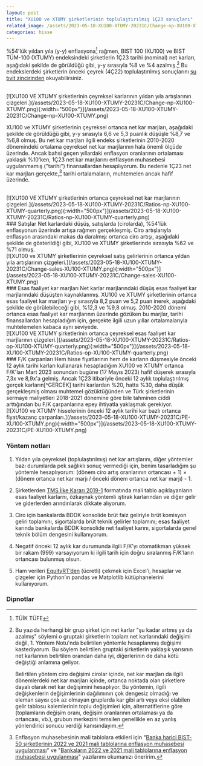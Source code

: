 ```yaml
---
layout: post
title: "XU100 ve XTUMY şirketlerinin toplulaştırılmış 1Ç23 sonuçları"
related_image: /assets/2023-05-18-XU100-XTUMY-20231C/Change-np-XU100-XTUMY.png
categories: hisse
---
```

%54'lük yıldan yıla (y-y) enflasyona[^TUFE] rağmen, BIST 100 (XU100) ve BIST TÜM-100 (XTUMY) endeksindeki şirketlerin 1Ç23 tarihi (nominal) net karları, aşağıdaki şekilde de görüldüğü gibi, y-y sırasıyla %8 ve %4 azalmış.[^TOPLUKAR] Bu endekslerdeki şirketlerin önceki çeyrek (4Ç22) toplulaştırılmış sonuçlarını [şu tıvit zincirinden](https://twitter.com/curiosus137/status/1636651634527723525?s=61&t=xz0eTA_OlH-y_4X4SF0aGg) okuyabilirsiniz.

<br/>
[![XU100 VE XTUMY şirketlerinin çeyreksel karlarının yıldan yıla artışlarının çizgeleri.](/assets/2023-05-18-XU100-XTUMY-20231C/Change-np-XU100-XTUMY.png){:width="500px"}](/assets/2023-05-18-XU100-XTUMY-20231C/Change-np-XU100-XTUMY.png)
<br/>

XU100 ve XTUMY şirketlerinin çeyreksel ortanca net kar marjları, aşağıdaki şekilde de görüldüğü gibi, y-y sırasıyla 6,6 ve 5,3 puanlık düşüşle %8,7 ve %6,8 olmuş. Bu net kar marjları ilgili endeks şirketlerinin 2010-2020 dönemindeki ortalama çeyreksel net kar marjlarının hala önemli ölçüde üzerinde. Ancak bahsi geçen yıllardaki enflasyon oranlarının ortalaması yaklaşık %10'ken, 1Ç23 net kar marjlarını enflasyon muhasebesi uygulanmamış ("tarihi") finansallardan hesaplıyorum. Bu nedenle 1Ç23 net kar marjları gerçekte,[^YAZILAR] tarihi ortalamaların, muhtemelen ancak hafif üzerinde.

<br/>
[![XU100 VE XTUMY şirketlerinin ortanca çeyreksel net kar marjlarının çizgeleri.](/assets/2023-05-18-XU100-XTUMY-20231C/Ratios-np-XU100-XTUMY-quarterly.png){:width="500px"}](/assets/2023-05-18-XU100-XTUMY-20231C/Ratios-np-XU100-XTUMY-quarterly.png)
<br/>
### Satışlar
Net karlardaki düşüş, satışlarda (cirolarda), %54'lük enflasyonun üzerinde artışa rağmen gerçekleşmiş. Ciro artışlarıyla enflasyon arasındaki makas da daralmış: ortanca ciro artışı, aşağıdaki şekilde de gösterildiği gibi, XU100 ve XTUMY şirketlerinde sırasıyla %62 ve %71 olmuş.

<br/>
[![XU100 ve XTUMY şirketlerinin çeyreksel satış gelirlerinin ortanca yıldan yıla artışlarının çizgeleri.](/assets/2023-05-18-XU100-XTUMY-20231C/Change-sales-XU100-XTUMY.png){:width="500px"}](/assets/2023-05-18-XU100-XTUMY-20231C/Change-sales-XU100-XTUMY.png)
<br/>
### Esas faaliyet kar marjları
Net karlar marjlarındaki düşüş esas faaliyet kar marjlarındaki düşüşten kaynaklanmış. XU100 ve XTUMY şirketlerinin ortanca esas faaliyet kar marjları y-y sırasıyla 8,2 puan ve 5,2 puan inerek, aşağıdaki şekilde de görülebileceği gibi, %12,3 ve %9,8 olmuş. 2010-2020 dönemi ortanca esas faaliyet kar marjlarının üzerinde gözüken bu marjlar, tarihi finansallardan hesapladığım için, gerçekte ilgili uzun yıllar ortalamalarıyla muhtelemelen kabaca aynı seviyede.

<br/>
[![XU100 VE XTUMY şirketlerinin ortanca çeyreksel esas faaliyet kar marjlarının çizgeleri.](/assets/2023-05-18-XU100-XTUMY-20231C/Ratios-op-XU100-XTUMY-quarterly.png){:width="500px"}](/assets/2023-05-18-XU100-XTUMY-20231C/Ratios-op-XU100-XTUMY-quarterly.png)
<br/>
### F/K çarpanları
Hem hisse fiyatlarının hem de karların düşmesiyle önceki 12 aylık tarihi karları kullanarak hesapladığım XU100 ve XTUMY ortanca F/K'ları Mart 2023 sonundan bugüne (17 Mayıs 2023) hafif düşerek sırasıyla 7,3x ve 8,9x'a gelmiş. Ancak 1Ç23 itibariyle önceki 12 aylık toplulaştırılmış gerçek karların[^GERCEK] tarihi karlardan %20, hatta %30, daha düşük gerçekleşmiş olması muhtemel gözüktüğünden ve Türk şirketlerinin sermaye maliyetleri 2018-2021 dönemine göre bile tahminen ciddi arttığından bu F/K çarpanlarına epey ihtiyatla yaklaşmak gerekiyor.

<br/>
[![XU100 ve XTUMY hisselerinin önceki 12 aylık tarihi kar bazlı ortanca fiyat/kazanç çarpanları.](/assets/2023-05-18-XU100-XTUMY-20231C/PE-XU100-XTUMY.png){:width="500px"}](/assets/2023-05-18-XU100-XTUMY-20231C/PE-XU100-XTUMY.png)
<br/>

### Yöntem notları
1. Yıldan yıla çeyreksel (toplulaştırılmış) net kar artışlarını, diğer yöntemler bazı durumlarda pek sağlıklı sonuç vermediği için, benim tasarladığım şu yöntemle hesaplıyorum: (dönem ciro artış oranlarının ortancası  + 1) × (dönem ortanca net kar marjı / önceki dönem ortanca net kar marjı) - 1.

1. Şirketlerden [TMS İlke Kararı 2019-1](https://www.kgk.gov.tr/DynamicContentDetail/5292/TMS/TFRSlerin-Uygulanmasına-Yönelik-İlke-Kararları) formatında mali tablo açıklayanların esas faaliyet karlarnı, özkaynak yöntemli iştirak karlarından ve diğer gelir ve giderlerden arındırılarak dikkate alıyorum.

1. Ciro için bankalarda BDDK konsolide brüt faiz geliriyle brüt komisyon geliri toplamını, sigortalarda brüt teknik gelirler toplamını; esas faaliyet karında bankalarda BDDK konsolide net faaliyet karını, sigortalarda genel teknik bölüm dengesini kullanıyorum.

1. Negatif önceki 12 aylık kar durumunda ilgili F/K’yı otomatikman yüksek bir rakam (999) varsayıyorum ki ilgili tarih için doğru sıralanmış F/K’ların ortancası bulunmuş olsun.

1. Ham verileri [EquityRT’den](https://equityrt.com/) (ücretli) çekmek için Excel’i, hesaplar ve çizgeler için Python’ın pandas ve Matplotlib kütüphanelerini kullanıyorum.


### Dipnotlar
[^TUFE]: TÜİK TÜFE

[^TOPLUKAR]: Bu yazıda herhangi bir grup şirket için net karlar "şu kadar artmış ya da azalmış" söylemi o gruptaki şirketlerin toplam net karlarındaki değişimi değil, 1. Yöntem Notu'nda belirtilen yöntemle hesaplanmış değişimi kastediyorum. Bu söylem belirtilen gruptaki şirketlerin yaklaşık yarısının net karlarının belirtilen orandan daha iyi, diğerlerinin de daha kötü değiştiği anlamına geliyor.

    Belirtilen yöntem ciro değişimi cirolar içinde, net kar marjları da ilgili dönemlerdeki net kar marjları içinde, ortanca noktada olan şirketlere dayalı olarak net kar değişimini hesaplıyor. Bu yöntemin, ilgili değişkenlerin değişimlerinin dağılımının çok dengesiz olmadığı ve eleman sayısı çok az olmayan gruplarda kar gibi artı veya eksi olabilen gelir tablosu kalemlerinin toplu değişimleri için, alternatiflerine göre (toplamların değişim oranı, değişim oranlarının ortalaması ya da ortancası, vb.), grubun merkezini temsilen genellikle en az yanlış yönlendirici sonucu verdiği kanısındayım. 

[^YAZILAR]: Enflasyon muhasebesinin mali tablolara etkileri için "[Banka harici BIST-50 şirketlerinin 2022 ve 2021 mali tablolarına enflasyon muhasebesi uygulanması](/hisse/2023/04/18/banka-disi-enflasyon-muhasebesi.html)" ve "[Bankaların 2022 ve 2021 mali tablolarına enflasyon muhasebesi uygulanması](/hisse/2023/04/14/bankalar-enflasyon-muhasebesi.html)" yazılarımı okumanızı öneririm.

[^GERCEK]: Enflasyon muhasebesi uygulanmış, ve tercihen TÜFE yerine mümkün olsaydı GSYH deflatörünü yansıtan bir aylık fiyat endeks serisinin baz alındığı, mali tablolardaki rakamları kastediyorum.